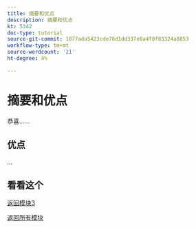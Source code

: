 ```yaml
---
title: 摘要和优点
description: 摘要和优点
kt: 5342
doc-type: tutorial
source-git-commit: 1077ada5423cde76d1dd337e8a4f8f83324a8853
workflow-type: tm+mt
source-wordcount: '21'
ht-degree: 4%

---
```


# 摘要和优点

恭喜……

## 优点

...

## 看看这个


[返回模块3](./rtcdp.md)

[返回所有模块](../../../overview.md)
